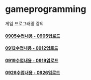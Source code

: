 # gameprogramming
게임 프로그래밍 강의

#### [0905수업내용 - 0905업로드](https://github.com/qkrtkdals962/gameprogramming/commits/main/0905)
#### [0912수업내용 - 0912업로드](https://github.com/qkrtkdals962/gameprogramming/commits/main/0912)
#### [0919수업내용 - 0919업로드](https://github.com/qkrtkdals962/gameprogramming/commits/main/0919)
#### [0926수업내용 - 0926업로드](https://github.com/qkrtkdals962/gameprogramming/commits/main/0926)
